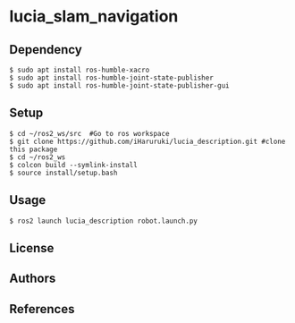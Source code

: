 # lucia_slam_navigation
## Dependency
```shell
$ sudo apt install ros-humble-xacro
$ sudo apt install ros-humble-joint-state-publisher
$ sudo apt install ros-humble-joint-state-publisher-gui
```
## Setup
```shell
$ cd ~/ros2_ws/src  #Go to ros workspace
$ git clone https://github.com/iHaruruki/lucia_description.git #clone this package
$ cd ~/ros2_ws
$ colcon build --symlink-install
$ source install/setup.bash
```
## Usage
```shell
$ ros2 launch lucia_description robot.launch.py
```
## License
## Authors
## References
